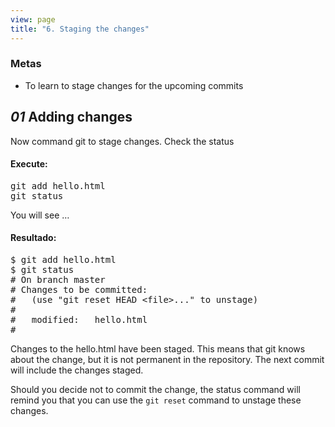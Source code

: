 ```yaml
---
view: page
title: "6. Staging the changes"
---
```


<h3>Metas</h3>

<ul><li>To learn to stage changes for the upcoming commits</li></ul>

<h2><em>01</em> Adding changes</h2>

<p>Now command git to stage changes. Check the status</p>

<h4 class="h4-pre">Execute:</h4>

<pre class="instructions">git add hello.html
git status</pre>

<p>You will see &#8230;</p>

<h4 class="h4-pre">Resultado:</h4>

<pre class="sample">$ git add hello.html
$ git status
# On branch master
# Changes to be committed:
#   (use "git reset HEAD &lt;file&gt;..." to unstage)
#
#	modified:   hello.html
#</pre>

<p>Changes to the hello.html have been staged. This means that git knows about the change, but it is not permanent in the repository. The next commit will include the changes staged.</p>

<p>Should you decide not to commit the change, the status command will remind you that you can use the <code>git reset</code> command to unstage these changes.</p>
